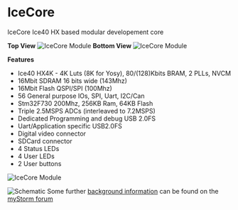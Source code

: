 # IceCore
IceCore Ice40 HX based modular developement core 

**Top View**
![IceCore Module](https://github.com/folknology/IceCore/blob/master/cad/IceCore.jpg)
**Bottom View**
![IceCore Module](https://github.com/folknology/IceCore/blob/master/cad/IceCore-Bottom.jpg)


**Features**
* Ice40 HX4K - 4K Luts (8K for Yosy), 80/(128)Kbits BRAM, 2 PLLs, NVCM
* 16Mbit SDRAM 16 bits wide (143Mhz)
* 16Mbit Flash QSPI/SPI (100Mhz)
* 56 General purpose IOs, SPI, Uart, I2C/Can
* Stm32F730 200Mhz, 256KB Ram, 64KB Flash
* Triple 2.5MSPS ADCs (interleaved to 7.2MSPS)
* Dedicated Programming and debug USB 2.0FS
* Uart/Application specific USB2.0FS
* Digital video connector
* SDCard connector
* 4 Status LEDs
* 4 User LEDs
* 2 User buttons


![IceCore Module](https://github.com/folknology/IceCore/blob/master/cad/IceCore.png)


![Schematic](https://github.com/folknology/IceCore/blob/master/cad/IceCore-schematic.png)
Some further [background information](https://forum.mystorm.uk/t/new-product-blackice-mx/551/10) can be found on the [myStorm forum](https://forum.mystorm.uk)

